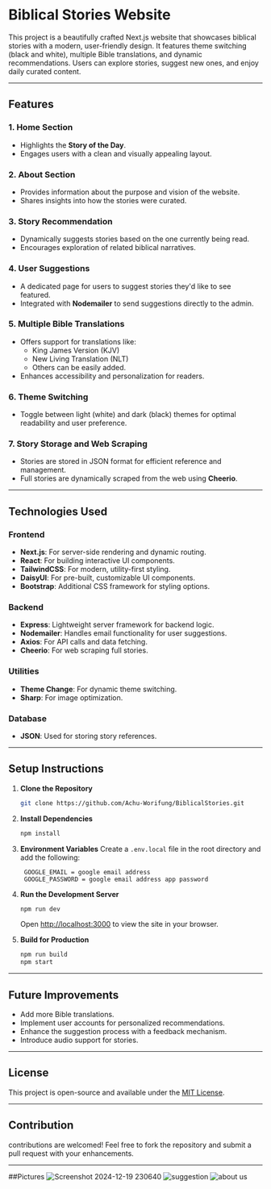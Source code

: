 # Biblical Stories Website

This project is a beautifully crafted Next.js website that showcases biblical stories with a modern, user-friendly design. It features theme switching (black and white), multiple Bible translations, and dynamic recommendations. Users can explore stories, suggest new ones, and enjoy daily curated content.

---

## Features

### 1. **Home Section**
- Highlights the **Story of the Day**.
- Engages users with a clean and visually appealing layout.

### 2. **About Section**
- Provides information about the purpose and vision of the website.
- Shares insights into how the stories were curated.

### 3. **Story Recommendation**
- Dynamically suggests stories based on the one currently being read.
- Encourages exploration of related biblical narratives.

### 4. **User Suggestions**
- A dedicated page for users to suggest stories they'd like to see featured.
- Integrated with **Nodemailer** to send suggestions directly to the admin.

### 5. **Multiple Bible Translations**
- Offers support for translations like:
  - King James Version (KJV)
  - New Living Translation (NLT)
  - Others can be easily added.
- Enhances accessibility and personalization for readers.

### 6. **Theme Switching**
- Toggle between light (white) and dark (black) themes for optimal readability and user preference.

### 7. **Story Storage and Web Scraping**
- Stories are stored in JSON format for efficient reference and management.
- Full stories are dynamically scraped from the web using **Cheerio**.

---

## Technologies Used

### Frontend
- **Next.js**: For server-side rendering and dynamic routing.
- **React**: For building interactive UI components.
- **TailwindCSS**: For modern, utility-first styling.
- **DaisyUI**: For pre-built, customizable UI components.
- **Bootstrap**: Additional CSS framework for styling options.

### Backend
- **Express**: Lightweight server framework for backend logic.
- **Nodemailer**: Handles email functionality for user suggestions.
- **Axios**: For API calls and data fetching.
- **Cheerio**: For web scraping full stories.

### Utilities
- **Theme Change**: For dynamic theme switching.
- **Sharp**: For image optimization.

### Database
- **JSON**: Used for storing story references.

---

## Setup Instructions

1. **Clone the Repository**
   ```bash
   git clone https://github.com/Achu-Worifung/BiblicalStories.git
   ```

2. **Install Dependencies**
   ```bash
   npm install
   ```

3. **Environment Variables**
   Create a `.env.local` file in the root directory and add the following:
   ```env
    GOOGLE_EMAIL = google email address
    GOOGLE_PASSWORD = google email address app password
   ```

4. **Run the Development Server**
   ```bash
   npm run dev
   ```
   Open [http://localhost:3000](http://localhost:3000) to view the site in your browser.

5. **Build for Production**
   ```bash
   npm run build
   npm start
   ```

---



## Future Improvements

- Add more Bible translations.
- Implement user accounts for personalized recommendations.
- Enhance the suggestion process with a feedback mechanism.
- Introduce audio support for stories.

---

## License

This project is open-source and available under the [MIT License](LICENSE).

---

## Contribution

contributions are welcomed! Feel free to fork the repository and submit a pull request with your enhancements.

---


##Pictures
![Screenshot 2024-12-19 230640](https://github.com/user-attachments/assets/04a3284e-c917-465f-9e86-46cedcefbc37)
![suggestion](https://github.com/user-attachments/assets/0bd40992-d86b-4ca8-a319-ca9d8219fef0)
![about us](https://github.com/user-attachments/assets/900435c5-338c-4c4c-84ec-72337d09e6d0)

